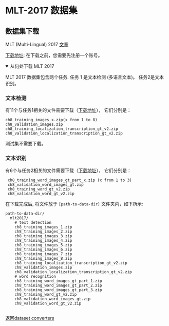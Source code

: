 # MLT-2017 数据集

## 数据集下载

MLT (Multi-Lingual) 2017 [文章](https://ieeexplore.ieee.org/abstract/document/8270168)

[下载地址](https://rrc.cvc.uab.es/?ch=8&com=downloads): 在下载之前，您需要先注册一个账号。

<details open markdown>
<summary>从何处下载 MLT 2017</summary>

MLT 2017 数据集包含两个任务. 任务 1 是文本检测 (多语言文本)。 任务2是文本识别。

### 文本检测

有11个与任务1相关的文件需要下载（[下载地址](https://rrc.cvc.uab.es/?ch=8&com=downloads)）， 它们分别是：

```
ch8_training_images_x.zip(x from 1 to 8)
ch8_validation_images.zip
ch8_training_localization_transcription_gt_v2.zip
ch8_validation_localization_transcription_gt_v2.zip
```

测试集不需要下载。

### 文本识别

有6个与任务2相关的文件需要下载（[下载地址](https://rrc.cvc.uab.es/?ch=8&com=downloads)）， 它们分别是：
```
 ch8_training_word_images_gt_part_x.zip (x from 1 to 3)
 ch8_validation_word_images_gt.zip
 ch8_training_word_gt_v2.zip
 ch8_validation_word_gt_v2.zip
 ```
</details>


在下载完成后, 将文件放于 `[path-to-data-dir]` 文件夹内，如下所示:
```
path-to-data-dir/
  mlt2017/
    # text detection
    ch8_training_images_1.zip
    ch8_training_images_2.zip
    ch8_training_images_3.zip
    ch8_training_images_4.zip
    ch8_training_images_5.zip
    ch8_training_images_6.zip
    ch8_training_images_7.zip
    ch8_training_images_8.zip
    ch8_training_localization_transcription_gt_v2.zip
    ch8_validation_images.zip
    ch8_validation_localization_transcription_gt_v2.zip
    # word recognition
    ch8_training_word_images_gt_part_1.zip
    ch8_training_word_images_gt_part_2.zip
    ch8_training_word_images_gt_part_3.zip
    ch8_training_word_gt_v2.zip
    ch8_validation_word_images_gt.zip
    ch8_validation_word_gt_v2.zip


```

[返回dataset converters](converters.md)
